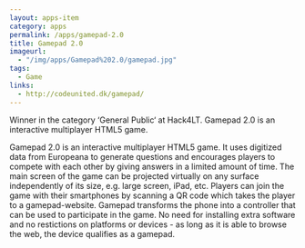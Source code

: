 ```yaml
---
layout: apps-item
category: apps
permalink: /apps/gamepad-2.0
title: Gamepad 2.0
imageurl:
  - "/img/apps/Gamepad%202.0/gamepad.jpg"
tags:
  - Game
links:
  - http://codeunited.dk/gamepad/
---
```


Winner in the category ‘General Public‘ at Hack4LT. Gamepad 2.0 is an interactive multiplayer HTML5 game.

Gamepad 2.0 is an interactive multiplayer HTML5 game. It uses digitized data from Europeana to generate questions and encourages players to compete with each other by giving answers in a limited amount of time. The main screen of the game can be projected virtually on any surface independently of its size, e.g. large screen, iPad, etc. Players can join the game with their smartphones by scanning a QR code which takes the player to a gamepad-website. Gamepad transforms the phone into a controller that can be used to participate in the game. No need for installing extra software and no restictions on platforms or devices - as long as it is able to browse the web, the device qualifies as a gamepad.
